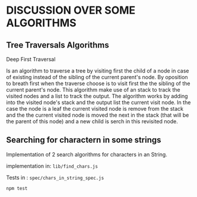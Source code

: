 # DISCUSSION OVER SOME ALGORITHMS

## Tree Traversals Algorithms

Deep First Traversal

Is an algorithm to traverse a tree by visiting first the child of a node in case of existing instead of the sibling of the current parent's node. By oposition to breath first when the traverse choose is to visit first the the sibling of the current parent's node.
This algorithm make use of an stack to track the visited nodes and a list to track the output. The algorithm works by adding into the visited node's stack and the output list the current visit node. In the case the node is a leaf the current visited node is remove from the stack and the the current visited node is moved the next in the stack (that will be the parent of this node) and a new child is serch in this revisited node.

## Searching for charactern in some strings


Implementation of 2 search algorithms for characters in an String. 

implementation in: ```lib/find_chars.js```

Tests in : ```spec/chars_in_string_spec.js```

```
npm test
```


